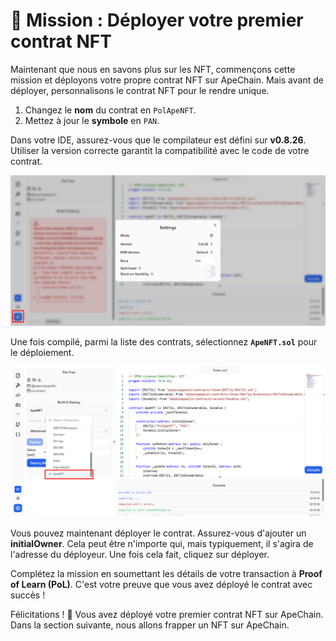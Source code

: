 # 🚀 Mission : Déployer votre premier contrat NFT  

Maintenant que nous en savons plus sur les NFT, commençons cette mission et déployons votre propre contrat NFT sur ApeChain. Mais avant de déployer, personnalisons le contrat NFT pour le rendre unique.

1. Changez le **nom** du contrat en `PolApeNFT`.
2. Mettez à jour le **symbole** en `PAN`.

Dans votre IDE, assurez-vous que le compilateur est défini sur **v0.8.26**. Utiliser la version correcte garantit la compatibilité avec le code de votre contrat.

![](https://raw.githubusercontent.com/POLearn/build-on-apechain/refs/heads/master/content/assets/images/nft_version.png)

Une fois compilé, parmi la liste des contrats, sélectionnez **`ApeNFT.sol`** pour le déploiement.

![](https://raw.githubusercontent.com/POLearn/build-on-apechain/refs/heads/master/content/assets/images/nft_select.png)

Vous pouvez maintenant déployer le contrat. Assurez-vous d'ajouter un **initialOwner**. Cela peut être n'importe qui, mais typiquement, il s'agira de l'adresse du déployeur. Une fois cela fait, cliquez sur déployer.

Complétez la mission en soumettant les détails de votre transaction à **Proof of Learn (PoL)**. C'est votre preuve que vous avez déployé le contrat avec succès !

Félicitations ! 🎉 Vous avez déployé votre premier contrat NFT sur ApeChain. Dans la section suivante, nous allons frapper un NFT sur ApeChain.